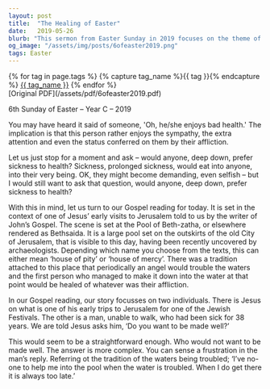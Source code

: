 ```yaml
---
layout: post
title:  "The Healing of Easter"
date:   2019-05-26
blurb: "This sermon from Easter Sunday in 2019 focuses on the theme of healing and health. It explores the question of whether anyone would prefer sickness to health, and uses the story of Jesus healing a man at the Pool of Beth-zatha as a central narrative. The sermon emphasizes the importance of faith and the desire for healing."
og_image: "/assets/img/posts/6ofeaster2019.png"
tags: Easter
---    
```

<div class="tag-pills">
  {% for tag in page.tags %}
    {% capture tag_name %}{{ tag }}{% endcapture %}
    <a href="{{ site.baseurl }}/tag/{{ tag_name | slugify }}" class="tag-pill">{{ tag_name }}</a>
  {% endfor %}
</div>
[Original PDF](/assets/pdf/6ofeaster2019.pdf)

6th Sunday of Easter – Year C – 2019

You may have heard it said of someone, 'Oh, he/she enjoys bad health.' The implication is that this person rather enjoys the sympathy, the extra attention and even the status conferred on them by their affliction.

Let us just stop for a moment and ask – would anyone, deep down, prefer sickness to health? Sickness, prolonged sickness, would eat into anyone, into their very being. OK, they might become demanding, even selfish – but I would still want to ask that question, would anyone, deep down, prefer sickness to health?

With this in mind, let us turn to our Gospel reading for today. It is set in the context of one of Jesus’ early visits to Jerusalem told to us by the writer of John’s Gospel. The scene is set at the Pool of Beth-zatha, or elsewhere rendered as Bethsaida. It is a large pool set on the outskirts of the old City of Jerusalem, that is visible to this day, having been recently uncovered by archaeologists. Depending which name you choose from the texts, this can either mean ‘house of pity’ or ‘house of mercy’. There was a tradition attached to this place that periodically an angel would trouble the waters and the first person who managed to make it down into the water at that point would be healed of whatever was their affliction.

In our Gospel reading, our story focusses on two individuals. There is Jesus on what is one of his early trips to Jerusalem for one of the Jewish Festivals. The other is a man, unable to walk, who had been sick for 38 years. We are told Jesus asks him, ‘Do you want to be made well?’

This would seem to be a straightforward enough. Who would not want to be made well. The answer is more complex. You can sense a frustration in the man’s reply. Referring ot the tradition of the waters being troubled; ‘I’ve no-one to help me into the pool when the water is troubled. When I do get there it is always too late.’
